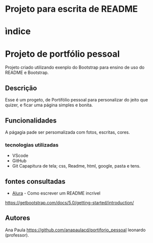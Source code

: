 # Projeto para escrita de README
# ìndice

# Projeto de  portfólio pessoal

Projeto criado utilizando exenplo do Bootstrap para ensino de uso do README e Bootstrap. 

## Descrição 
 Esse é um progeto, de Portifólio pessoal para personalizar do jeito que quizer, e ficar uma página simples e bonita.

## Funcionalidades 
A págagia pade ser persomalizada com fotos, escritas, cores.

### tecnologias utilizadas
* VScode 
* GitHub
* Git 
Capapitura de tela; css, Readme, html, google, pasta e tens.

## fontes consultadas

* [Alura](alura.com.br/artigos/escrever-bom-readme#referencias-de-readme) - Como escrever um README incrível

https://getbootstrap.com/docs/5.0/getting-started/introduction/

## Autores
Ana Paula https://github.com/anapaulacd/portiforio_pessoal 
leonardo (professor).

